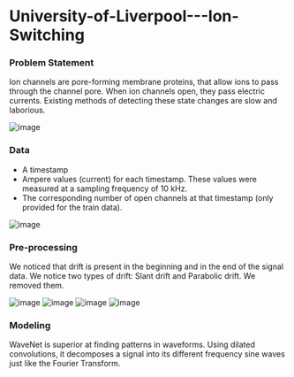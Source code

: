 # University-of-Liverpool---Ion-Switching


### Problem Statement

Ion channels are pore-forming membrane proteins, that allow ions to pass through the channel pore. When ion channels open, they pass electric currents.
Existing methods of detecting these state changes are slow and laborious.

![image](https://storage.googleapis.com/kaggle-media/competitions/Liverpool/ion%20image.jpg)

### Data
- A timestamp
- Ampere values (current) for each timestamp. These values were measured at a sampling frequency of 10 kHz.
- The corresponding number of open channels at that timestamp (only provided for the train data).

![image](https://user-images.githubusercontent.com/36400219/142971353-e8e5c21e-8ca9-44d9-bf0a-08eed260b90e.png)

### Pre-processing

We noticed that drift is present in the beginning and in the end of the signal data. We notice two types of drift: Slant drift and Parabolic drift. We removed them.

![image](https://www.kaggleusercontent.com/kf/29650685/eyJhbGciOiJkaXIiLCJlbmMiOiJBMTI4Q0JDLUhTMjU2In0..heqe1kNIb9nop8MEVuggLg.Uud1a4t6fL_kTKzyFf7Hu1_NtCR5mxdi1LA7nEFcPAqM3TlJSAl29ZBCeJ2IEqRiE_X6P3xaKk545kImwWZcjh8gwZGOpFrrT4m0MOOtOgU2I3heQ6eAGXjKBOpd_qk_Oqklhtqvv6RgZgey2DZ79ZowTVc9CDacfaLv5qECQs9FhXvhKYhzDVVl0b7eRwobXie8EHaltdEp3RuGmQ0PFkyNg5xBlG1nmzOJeKQDZEI4Up1sHvvP3G9P4FO3uZUi9vki1kjzny6K_Qg7UW4Ruj_7-K-lSq9la63QFVeS41kmNSqOykyq6eYyYkWbBY_HnSEK1sqKP2y5JGamhaapVDGbF6GHmh5rcTvD_FQjo4aIKj2HjIMUvwkJQBWj3njkRVAwv1fXLYBWlwUtR8pWnaAmaHHbJEPEbDPcbzBTu1ybn7EKDSrcW7yN5cOUsIuKCkMQX7YI147SMr4czBkMbDzXdt1ExUu0nUxuez3oDKNzpc9RiG5aRarUfsa7bGPVXgBYw7Nl5Gbq2DARcywIppj1-BZepCI0lspiYuYkYUs-Z-HPRcW0Zm8x3IOcAvdZ7t-XgiYWy1j5pm2PKW2AlbSnWUYwaPjjTS4xrK9ENVmIXe0lETutu0napE10j0nh9BVk1YXGIaElcTbl82qzfkeO1NjE6H_gcJ7fJnX4njg.FHvLr02iD0xyBuMTJeYMwA/__results___files/__results___15_0.png)
![image](https://www.kaggleusercontent.com/kf/29650685/eyJhbGciOiJkaXIiLCJlbmMiOiJBMTI4Q0JDLUhTMjU2In0..heqe1kNIb9nop8MEVuggLg.Uud1a4t6fL_kTKzyFf7Hu1_NtCR5mxdi1LA7nEFcPAqM3TlJSAl29ZBCeJ2IEqRiE_X6P3xaKk545kImwWZcjh8gwZGOpFrrT4m0MOOtOgU2I3heQ6eAGXjKBOpd_qk_Oqklhtqvv6RgZgey2DZ79ZowTVc9CDacfaLv5qECQs9FhXvhKYhzDVVl0b7eRwobXie8EHaltdEp3RuGmQ0PFkyNg5xBlG1nmzOJeKQDZEI4Up1sHvvP3G9P4FO3uZUi9vki1kjzny6K_Qg7UW4Ruj_7-K-lSq9la63QFVeS41kmNSqOykyq6eYyYkWbBY_HnSEK1sqKP2y5JGamhaapVDGbF6GHmh5rcTvD_FQjo4aIKj2HjIMUvwkJQBWj3njkRVAwv1fXLYBWlwUtR8pWnaAmaHHbJEPEbDPcbzBTu1ybn7EKDSrcW7yN5cOUsIuKCkMQX7YI147SMr4czBkMbDzXdt1ExUu0nUxuez3oDKNzpc9RiG5aRarUfsa7bGPVXgBYw7Nl5Gbq2DARcywIppj1-BZepCI0lspiYuYkYUs-Z-HPRcW0Zm8x3IOcAvdZ7t-XgiYWy1j5pm2PKW2AlbSnWUYwaPjjTS4xrK9ENVmIXe0lETutu0napE10j0nh9BVk1YXGIaElcTbl82qzfkeO1NjE6H_gcJ7fJnX4njg.FHvLr02iD0xyBuMTJeYMwA/__results___files/__results___15_1.png)
![image](https://www.kaggleusercontent.com/kf/29650685/eyJhbGciOiJkaXIiLCJlbmMiOiJBMTI4Q0JDLUhTMjU2In0..heqe1kNIb9nop8MEVuggLg.Uud1a4t6fL_kTKzyFf7Hu1_NtCR5mxdi1LA7nEFcPAqM3TlJSAl29ZBCeJ2IEqRiE_X6P3xaKk545kImwWZcjh8gwZGOpFrrT4m0MOOtOgU2I3heQ6eAGXjKBOpd_qk_Oqklhtqvv6RgZgey2DZ79ZowTVc9CDacfaLv5qECQs9FhXvhKYhzDVVl0b7eRwobXie8EHaltdEp3RuGmQ0PFkyNg5xBlG1nmzOJeKQDZEI4Up1sHvvP3G9P4FO3uZUi9vki1kjzny6K_Qg7UW4Ruj_7-K-lSq9la63QFVeS41kmNSqOykyq6eYyYkWbBY_HnSEK1sqKP2y5JGamhaapVDGbF6GHmh5rcTvD_FQjo4aIKj2HjIMUvwkJQBWj3njkRVAwv1fXLYBWlwUtR8pWnaAmaHHbJEPEbDPcbzBTu1ybn7EKDSrcW7yN5cOUsIuKCkMQX7YI147SMr4czBkMbDzXdt1ExUu0nUxuez3oDKNzpc9RiG5aRarUfsa7bGPVXgBYw7Nl5Gbq2DARcywIppj1-BZepCI0lspiYuYkYUs-Z-HPRcW0Zm8x3IOcAvdZ7t-XgiYWy1j5pm2PKW2AlbSnWUYwaPjjTS4xrK9ENVmIXe0lETutu0napE10j0nh9BVk1YXGIaElcTbl82qzfkeO1NjE6H_gcJ7fJnX4njg.FHvLr02iD0xyBuMTJeYMwA/__results___files/__results___17_0.png)
![image](https://www.kaggleusercontent.com/kf/29650685/eyJhbGciOiJkaXIiLCJlbmMiOiJBMTI4Q0JDLUhTMjU2In0..heqe1kNIb9nop8MEVuggLg.Uud1a4t6fL_kTKzyFf7Hu1_NtCR5mxdi1LA7nEFcPAqM3TlJSAl29ZBCeJ2IEqRiE_X6P3xaKk545kImwWZcjh8gwZGOpFrrT4m0MOOtOgU2I3heQ6eAGXjKBOpd_qk_Oqklhtqvv6RgZgey2DZ79ZowTVc9CDacfaLv5qECQs9FhXvhKYhzDVVl0b7eRwobXie8EHaltdEp3RuGmQ0PFkyNg5xBlG1nmzOJeKQDZEI4Up1sHvvP3G9P4FO3uZUi9vki1kjzny6K_Qg7UW4Ruj_7-K-lSq9la63QFVeS41kmNSqOykyq6eYyYkWbBY_HnSEK1sqKP2y5JGamhaapVDGbF6GHmh5rcTvD_FQjo4aIKj2HjIMUvwkJQBWj3njkRVAwv1fXLYBWlwUtR8pWnaAmaHHbJEPEbDPcbzBTu1ybn7EKDSrcW7yN5cOUsIuKCkMQX7YI147SMr4czBkMbDzXdt1ExUu0nUxuez3oDKNzpc9RiG5aRarUfsa7bGPVXgBYw7Nl5Gbq2DARcywIppj1-BZepCI0lspiYuYkYUs-Z-HPRcW0Zm8x3IOcAvdZ7t-XgiYWy1j5pm2PKW2AlbSnWUYwaPjjTS4xrK9ENVmIXe0lETutu0napE10j0nh9BVk1YXGIaElcTbl82qzfkeO1NjE6H_gcJ7fJnX4njg.FHvLr02iD0xyBuMTJeYMwA/__results___files/__results___17_1.png)

### Modeling

WaveNet is superior at finding patterns in waveforms. Using dilated convolutions, it decomposes a signal into its different frequency sine waves just like the Fourier Transform.

